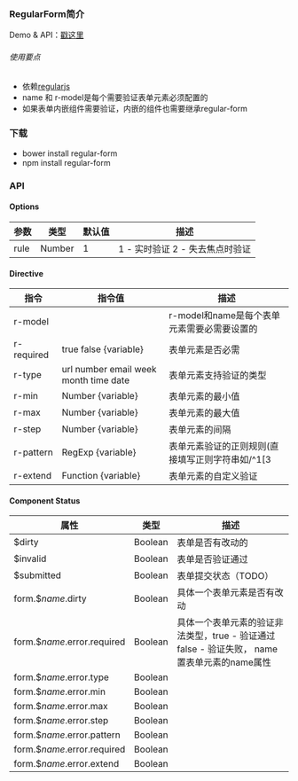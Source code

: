 ### RegularForm简介
Demo & API：[戳这里](http://amibug.github.io/regular-form-demo/ )

###### 使用要点
- 依赖[regularjs](https://github.com/regularjs/regular )
- name 和 r-model是每个需要验证表单元素必须配置的
- 如果表单内嵌组件需要验证，内嵌的组件也需要继承regular-form

### 下载
  - bower install regular-form
  - npm install regular-form

### API

#### Options

| 参数          | 类型        | 默认值        | 描述        |
| ------------- | ----------- | ------------- | ----------- |
| rule          |  Number     |  1            | 1 - 实时验证 2 - 失去焦点时验证 |

#### Directive

| 指令          | 指令值      | 描述          |
| ------------- | ----------- | ------------- |
| r-model       |             | r-model和name是每个表单元素需要必需要设置的 |
| r-required    |  true false {variable}     | 表单元素是否必需 |
| r-type        |  url number email week month time date | 表单元素支持验证的类型 |
| r-min         |  Number {variable}     | 表单元素的最小值 |
| r-max         |  Number {variable}     | 表单元素的最大值 |
| r-step        |  Number {variable}     | 表单元素的间隔 |
| r-pattern     |  RegExp {variable} |表单元素验证的正则规则(直接填写正则字符串如/^1[3|4|5|6|7|8|9]\d{9}$/,regular在parse时{9}会被处理，建议使用{variable}的方式) |
| r-extend      |  Function {variable}     | 表单元素的自定义验证 |

#### Component Status

| 属性          | 类型        | 描述          |
| ------------- | ----------- | ------------- |
| $dirty                      |  Boolean     | 表单是否有改动的 |
| $invalid                    |  Boolean     | 表单是否验证通过 |
| $submitted                  |  Boolean     | 表单提交状态（TODO） |
| form.$$name.$dirty          |  Boolean     | 具体一个表单元素是否有改动 |
| form.$$name.$error.required | Boolean      | 具体一个表单元素的验证非法类型，true - 验证通过 false - 验证失败， name置表单元素的name属性
| form.$$name.$error.type     |  Boolean     | 
| form.$$name.$error.min      |  Boolean     |
| form.$$name.$error.max      |  Boolean     | 
| form.$$name.$error.step     |  Boolean     | 
| form.$$name.$error.pattern  |  Boolean     | 
| form.$$name.$error.required |  Boolean     | 
| form.$$name.$error.extend   |  Boolean     | 
